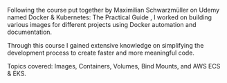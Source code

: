 Following the course put together by Maximilian Schwarzmüller on Udemy named <a src="https://www.udemy.com/share/103Ia03@PVgp3hddIh8nb4F1XD8lEta5vucmVbrvH9O7n0_2AN5OsWqd_bf9nkDKEi6DV61b/"> Docker & Kubernetes: The Practical Guide </a>, I worked on building various images for different projects using Docker automation and documentation.

Through this course I gained extensive knowledge on simplifying the development process to create faster and more meaningful code.

Topics covered: Images, Containers, Volumes, Bind Mounts, and AWS ECS & EKS.
